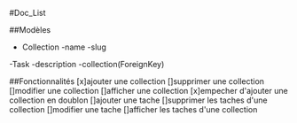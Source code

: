 #Doc_List

##Modèles

- Collection
  -name
  -slug

-Task
  -description
  -collection(ForeignKey)

##Fonctionnalités
[x]ajouter une collection
[]supprimer une collection
[]modifier une collection
[]afficher une collection
[x]empecher d'ajouter une collection en doublon
[]ajouter une tache
[]supprimer les taches d'une collection
[]modifier une tache
[]afficher les taches d'une collection


